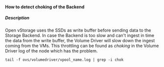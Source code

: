 #### How to detect choking of the Backend

##### Description
Open vStorage uses the SSDs as write buffer before sending data to the Storage Backend. In case the Backend is too slow and can't ingest in time the data from the write buffer, the Volume Driver will slow down the ingest coming from the VMs. This throttling can be found as *choking* in the Volume Driver log of the node which has the problem.

```
tail -f ovs/volumedriver/vpool_name.log | grep -i chok
```

